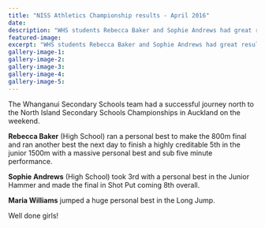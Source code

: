 ```yaml
---
title: "NISS Athletics Championship results - April 2016"
date: 
description: "WHS students Rebecca Baker and Sophie Andrews had great results at the NISS Athletics Championships held at Mt Smart Stadium in Auckland on the weekend..."
featured-image: 
excerpt: "WHS students Rebecca Baker and Sophie Andrews had great results at the NISS Athletics Championships held at Mt Smart Stadium in Auckland on the weekend..."
gallery-image-1: 
gallery-image-2: 
gallery-image-3: 
gallery-image-4: 
gallery-image-5: 
---
```


<p><span>The Whanganui Secondary Schools team had a successful journey north to the North Island Secondary Schools Championships in Auckland on the weekend.</span></p>
<p><span><span><strong>Rebecca Baker</strong> (High School) ran a personal best to make the 800m final and ran another best the next day to finish a highly creditable 5th in the junior 1500m with a massive personal best and sub five minute performance.</span></span></p>
<p><span><span><span><strong>Sophie Andrews</strong> (High School) took 3rd with a personal best in the Junior Hammer and made the final in Shot Put coming 8th overall.</span></span></span></p>
<p><span><span><span><strong>Maria Williams</strong> jumped a huge personal best in the Long Jump.</span></span></span></p>
<p><span><span><span>Well done girls!</span></span></span></p>
<p><span><span><span><br /></span></span></span></p>

